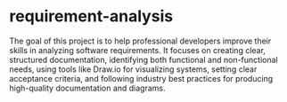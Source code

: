 # requirement-analysis

The goal of this project is to help professional developers improve their skills in analyzing software requirements. It focuses on creating clear, structured documentation, identifying both functional and non-functional needs, using tools like Draw.io for visualizing systems, setting clear acceptance criteria, and following industry best practices for producing high-quality documentation and diagrams.
